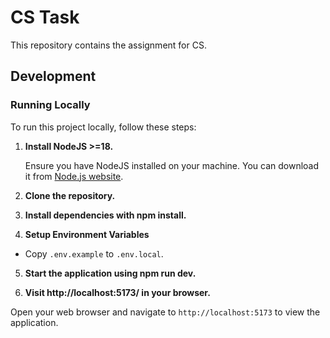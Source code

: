 # CS Task

This repository contains the assignment for CS.

## Development

### Running Locally

To run this project locally, follow these steps:

1. **Install NodeJS >=18.**

   Ensure you have NodeJS installed on your machine. You can download it from [Node.js website](https://nodejs.org/).

2. **Clone the repository.**

3. **Install dependencies with npm install.**

4. **Setup Environment Variables**

- Copy `.env.example` to `.env.local`.

5. **Start the application using npm run dev.**

6. **Visit http://localhost:5173/ in your browser.**

Open your web browser and navigate to `http://localhost:5173` to view the application.

